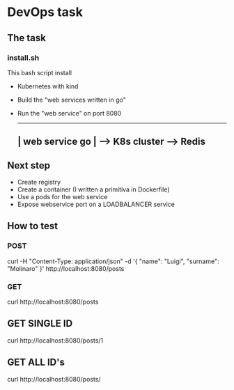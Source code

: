 # DevOps task

## The task

### install.sh

This bash script install 
* Kubernetes with kind
* Build the "web services written in go"
* Run the "web service" on port 8080


  -------------------
  |  web service go | --> K8s cluster --> Redis 
  ------------------


## Next step 
* Create registry
* Create a container (I written a primitiva in Dockerfile) 
* Use a pods for the web service
* Expose webservice port on a LOADBALANCER service

## How to test 

### POST
curl -H "Content-Type: application/json" -d '{
        "name": "Luigi",
       "surname": "Molinaro"
       }' http://localhost:8080/posts

### GET
curl http://localhost:8080/posts 

## GET SINGLE ID
curl http://localhost:8080/posts/1

## GET ALL ID's
curl http://localhost:8080/posts/ 

